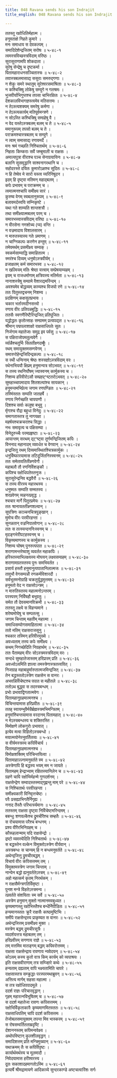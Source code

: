 ```yaml
---
title: 048 Ravana sends his son Indrajit
title_english: 048 Ravana sends his son Indrajit

---
```

<div class="audioEmbed"  caption="श्रीराम-हरिसीताराममूर्ति-घनपाठिभ्यां वचनम्" src="https://archive.org/download/Ramayana-recitation-Sriram-harisItArAmamUrti-Ghanapaati-v2/Kanda_5/Kanda_5_SK-048-Ravana_sends_his_son_Indrajit.mp3"></div>

ततस्तु रक्षोधितिर्महात्म ।  
हनूमताक्षे निहते कुमारे ।  
मनः समाधाय स देवकल्पम् ।  
समादिदेशेन्द्रजितम् सरोषः ॥ ५-४८-१  
त्वमस्त्रविच्छस्त्रविदाम् वरिष्ठः ।  
सुरासुराणामपि शोकदाता ।  
सुरेषु सेन्द्रेषु च दृष्टकर्मा ।  
पितामहाराधनसञ्चितास्त्रः ॥ ५-४८-२  
तवास्त्रबलमासाद्य ससुराः समरुद्गणाः ।  
न शेकुः समरे स्थातुम् सुरेश्वरसमाश्रिताः ॥ ५-४८-३  
न कश्चित्त्रिषु लोकेषु सम्युगे न गतश्रमः ।  
भुजवीर्याभिगुप्तश्च तपसा चाभिरक्षितः ॥ ५-४८-४  
देशकालविभागज्ञस्त्वमेव मतिसत्तमः ।  
न तेऽस्त्यशक्यम् समरेषु कर्मणा ।  
न तेऽस्त्यकार्यम् मतिपूर्वमन्त्रणे ।  
न सोऽस्ति कश्चित्त्रिषु सम्ग्रहेषु वै ।  
न वेद यस्तेऽस्त्रबलम् बलम् च ते ॥ ५-४८-५  
ममानुरूपम् तपसो बलम् च ते ।  
पराक्रमश्चास्त्रबलम् च सम्युगे ।  
न त्वाम् समासाद्य रणावमर्दे ।  
मनः श्रमं गच्छति निश्चितार्थम् ॥ ५-४८-६  
निहताः किम्कराः सर्वे जम्बुमाली च राक्षसः ।  
अमात्यपुत्रा वीराश्च पञ्च सेनाग्रयायिनः ॥ ५-४८-७  
बलानि सुसमृद्धानि साश्वनागरथानि च ।  
सहोदरस्ते दयितः कुमारोऽक्षश्च सूदितः ॥ ५-४८-८  
न हि तेष्वेव मे सारो यस्त्व य्यरिनिषूदन ।  
इदम् हि दृष्ट्वा मतिमन् महाद्बलम् ।  
कपेः प्रभावम् च पराक्रमम् च ।  
त्वमात्मनश्चापि समीक्ष्य सारं ।  
कुरुष्व वेगम् स्वबलानुरूपम् ॥ ५-४८-९  
बलावमर्दस्वयि सम्निकृष्टे ।  
यथा गते शाम्यति शान्तशत्रौ ।  
तथा समीक्ष्यात्मबलम् परम् च ।  
समारभस्वास्त्रविदाम् वरिष्ठ ॥ ५-४८-१०  
न वीरसेना गणशोच्य (प्य) वन्ति ।  
न वज्रमादाय विशालसारम् ।  
न मारुतस्यास्य गतेः प्रमाणम् ।  
न चाग्निकल्पः करणेन हन्तुम् ॥ ५-४८-११  
तमेवमर्थम् प्रसमीक्ष्य सम्यक् ।  
स्वकर्मसाम्याद्धि समाहितात्म ।  
स्मरंश्च दिव्यम् धनुषोऽस्त्रवीर्यम् ।  
व्रजाक्षतम् कर्म समारभस्व ॥ ५-४८-१२  
न खल्वियम् मतिः श्रेष्ठा यत्त्वाम् सम्प्रेषयाम्यहम् ।  
इयम् च राजधर्माणाम् क्षत्रियस्य मतिर्मता ॥ ५-४८-१३  
नानाशस्त्रेषु सम्ग्रामे वैशारद्यमरिन्दम् ।  
अवश्यमेव बोद्धव्यम् काम्यश्च विजयो रणे ॥ ५-४८-१४  
ततः पितुस्तद्वचनम् निशम्य ।  
प्रदक्षिणम् कक्षसुतप्रभावः ।  
चकार भर्तारमदीनसत्त्वो ।  
रणाय वीरः प्रतिपन्नबुद्धिः ॥ ५-४८-१५  
ततसैः स्वगणैरिष्टैरिन्द्रजित् प्रतिपूजितः ।  
यद्धोद्धतः कृतोत्साहः सम्ग्रामम् प्रत्यपद्यत ॥ ५-४८-१६  
श्रीमान् पद्मपलाशाक्षो राक्षसाधिपतेः सुतः ।  
निर्जगाम महातेजाः समुद्र इव पर्वसु ॥ ५-४८-१७  
स पक्षिराजोपमतुल्यवेगै ।  
र्व्याळैश्चतुर्भिः सिततीक्ष्णदम्ष्ट्रैः ।  
रथम् समायुक्तमसम्गवेगम् ।  
समारुरोहेन्द्रजिदिन्द्रकल्पः ॥ ५-४८-१८  
स रथी धन्विनाम् श्रेष्ठः शस्त्रज्ञोऽस्त्रविदाम् वरः ।  
रथेनाभिययौ क्षिप्रम् हनुमान्यत्र सोऽभवत् ॥ ५-४८-१९  
स तस्य रथनिर्घोषम् ज्यास्वनम् कार्मुकस्य च ।  
निशम्य हरिवीरोऽसौ सम्प्रह्ऱ्^ष्टतरोऽभवत् ॥ ५-४८-२०  
सुमहाच्चापमादाय शितशल्यांश्च सायकान् ।  
हनुमन्तमभिप्रेत्य जगाम रणपण्डितः ॥ ५-४८-२१  
तस्मिंस्ततः सम्यति जातहर्षे ।  
रणाय निर्गच्छति चापपाणौ ।  
दिशश्च सर्वाः कलुषा बभूवु ।  
र्मृगाश्च रौद्रा बहुधा विनेदुः ॥ ५-४८-२२  
समागतास्तत्र तु नागयक्षा ।  
महर्षयश्चक्रचराश्च सिद्धाः ।  
नभः समावृत्य च पक्षिसम्घा ।  
विनेदुरुच्चैः परमप्रहृष्टाः ॥ ५-४८-२३  
आयान्तम् सरथम् द्ऱ्^ष्ट्वा तूर्णमन्द्रिजितम् कपिः ।  
विननाद महानादम् व्यवर्धत च वेगवान् ॥ ५-४८-२४  
इन्द्रजित्तु रथम् दिव्यमास्थितश्चित्रकार्मुकः ।  
धनुर्विष्फारयामास तटिदूर्जितनिस्स्वनम् ॥ ५-४८-२५  
ततः समेतावतितीक्ष्णवेगौ ।  
महाबलौ तौ रणनिर्विशङ्कौ ।  
कपिश्च रक्षोधिपतेस्तनूजः ।  
सुरासुरेन्द्रनिव बद्धवैरौ ॥ ५-४८-२६  
स तस्य वीरस्य महारथस्य ।  
धनुष्मतः सम्यति सम्मतस्य ।  
शरप्रवेगम् व्यहनत्प्रवृद्ध ।  
श्चचार मार्गे पितुरप्रमेयः ॥ ५-४८-२७  
ततः श्रानायततीक्ष्णशल्यान् ।  
सुपत्रिणः काञ्चनचित्रपुङ्खान् ।  
मुमोच वीरः परवीरहन्ता ।  
सुनन्नतान् वज्रनिपातवेगान् ॥ ५-४८-२८  
ततः स तत्स्यन्दननिःस्वनम् च ।  
मृदङ्गभेरीपटहस्वनम् च ।  
विकृष्यमाणस्य च कार्मुकस्य ।  
निशम्य घोषम् पुनरुत्पपात ॥ ५-४८-२९  
शराणामन्तरेष्वाशु व्यवर्तत महाकपिः ।  
हरिस्तस्याभिलक्ष्यस्य मोघयन् लक्ष्यसम्ग्रहम् ॥ ५-४८-३०  
शराणामग्रतस्तस्य पुनः समभिवर्तत ।  
प्रसार्य हस्तौ हनुमानुत्पपातानिलात्मजः ॥ ५-४८-३१  
तावुभौ वेगसम्पन्नौ रणकर्मविशारदौ ।  
सर्वभूतमनोग्राहि चक्रतुर्युद्धमुत्तमम् ॥ ५-४८-३२  
हनुमतो वेद न राक्षसोऽन्त्रम् ।  
न मारुतिस्तस्य महात्मनोऽन्तरम् ।  
परस्परम् निर्विषहौ बभूवतुः ।  
समेत तौ देवसमानविक्रमौ ॥ ५-४८-३३  
ततस्तु लक्ष्ये स विहन्यमाने ।  
शरेष्वमोघेषु च सम्पतत्सु ।  
जगाम चिन्ताम् महतीम् महात्मा ।  
समाधिसम्योगसमाहितात्मा ॥ ५-४८-३४  
ततो मतिम् राक्षसराजसूनु ।  
श्चकार तस्मिन् हरिवीरमुख्ये ।  
अवध्यताम् तस्य कपेः समीक्ष्य ।  
कथम् निगच्छेदिति निग्रहार्थम् ॥ ५-४८-३५  
ततः पैतामहम् वीरः सोऽस्त्रमस्त्रविदाम् वरः ।  
सन्दधे सुमहातेजास्तम् हरिप्रारम् प्रति ॥ ५-४८-३६  
अवध्योऽयमिति ज्ञात्वा तमस्त्रेणास्त्रतत्त्ववित् ।  
निजग्राह महाबाहुर्मारुतात्मजमिन्द्रजित् ॥ ५-४८-३७  
तेन बद्धस्ततोऽस्त्रेण राक्षसेन स वानरः ।  
अभवन्निर्विचेष्टश्च पपात स महीतले ॥ ५-४८-३८  
ततोऽथ बुद्ध्वा स तदस्त्रबन्धम् ।  
प्रभोः प्रभावाद्विगतात्मवेगः ।  
पितामहानुग्रहमात्मनश्च ।  
विचिन्तयामास हरिप्रवीतः ॥ ५-४८-३९  
ततह् स्वायम्भुवैर्मन्रैर्ब्रह्मस्त्रमभिमन्त्रितम् ।  
हनुमांश्चिन्तयामास वरदानम् पितामहात् ॥ ५-४८-४०  
न मेऽस्त्रबन्धस्य च शक्तिरस्ति ।  
मिमोक्षणे लोकगुरोः प्रभावात् ।  
इत्येव मत्वा विहितोऽस्त्रबन्धो ।  
मयात्मयोनेरनुवर्तितव्यः ॥ ५-४८-४१  
स वीर्यमस्त्रस्य कपिर्विचार्य ।  
पितामहानुग्रहमात्मनश्च ।  
विमोक्षशक्तिम् परिचिन्तयित्वा ।  
पितामाहाज़्ज़्नामनुवर्तते स्म ॥ ५-४८-४२  
अस्त्रेणापि हि बद्धस्य भयम् मम न जायते ।  
पितामहम् हेन्द्राभ्याम् रक्षितस्यानिलेन च ॥ ५-४८-४३  
ग्रहणे चापि रक्षोभिर्महन्मे गुणदर्शनम् ।  
राक्षसेन्द्रेण सम्वादस्तस्माद्गृह्णन्तु माम् परे ॥ ५-४८-४४  
स निश्चितार्थः परवीरहन्ता ।  
समीक्ष्यकारी विनिवृत्तचेष्टः ।  
परैः प्रसह्याभिगतैर्निगृह्य ।  
ननाद तैस्तैः परिभर्त्स्यमानः ॥ ५-४८-४५  
ततस्तम् राक्षसा दृष्ट्वा निर्विचेष्टमरिन्दमम् ।  
बबन्धुः शणवल्कैश्च द्रुमचीरैश्च सम्हतैः ॥ ५-४८-४६  
स रोचयामास परैश्च बन्धनम् ।  
प्रश्य वीरैरभिनिग्रहम् च ।  
कौरूहलान्माम् यदि राक्षसेन्द्रो ।  
द्रष्टो व्यवस्येदिति निश्चितार्थः ॥ ५-४८-४७  
स बद्धस्तेन वल्केन विमुक्तोऽस्त्रेण वीर्यवान् ।  
अस्त्रबन्धः स चान्यम् हि न बन्धमनुवर्तते ॥ ५-४८-४८  
अथेन्द्रजित्तु द्रुमचीरबद्धम् ।  
विचार्य वीरः कपिसत्तमम् तम् ।  
विमुक्तमस्त्रेण जगाम चिन्ताम् ।  
नान्येन बद्धो ह्यनुवर्ततेऽस्त्रम् ॥ ५-४८-४९  
अहो महत्कर्म कृतम् निरर्थकम् ।  
न राक्षसैर्मन्त्रगतिर्विमृष्टा ।  
पुनश मन्त्रे विहतेऽस्त्रमन्य ।  
त्प्रवर्तते संशयिताः स्म सर्वे ॥ ५-४८-५०  
अस्त्रेण हनुमान् मुक्तो नात्मानमवबुध्यत ।  
कृष्यमाणस्तु रक्षोभिस्तैश्च बन्धैर्निपीडितः ॥ ५-४८-५१  
हन्यमानस्ततः क्रूरै राक्षसैः काष्ठमुष्टिभिः ।  
समीपे राक्षसेन्द्रस्य प्राकृष्यत स वानरः ॥ ५-४८-५२  
अथेन्द्रजित्तम् प्रसमीक्ष्य मुक्त ।  
मस्त्रेण बद्धम् द्रुमचीरसूत्रैः ।  
व्यदर्शयत्तत्र महाबलम् तम् ।  
हरिप्रवीरम् सगणाय राज्ञे ॥ ५-४८-५३  
तम् मत्तमिव मातङ्गम् बद्धम् कपिवरोत्तमम् ।  
राक्षसा राक्षसेन्द्राय रावणाय न्यवेदयन् ॥ ५-४८-५४  
कोऽयम् कस्य कुतो वात्र किम् कार्यम् को व्यपाश्रयः ।  
इति राक्षसवीराणाम् तत्र सम्ज्ज्ञिरे कथेः ॥ ५-४८-५५  
हन्यताम् दह्यताम् वापि भक्ष्यतामिति चापरे ।  
राक्षसास्तत्र सम्क्रुद्धाः परस्परमथाब्रुवन् ॥ ५-४८-५६  
अत्तित्य मार्गम् सहसा महात्मा ।  
स तत्र रक्षोधिपपादमूले ।  
ददर्श राज्ञः परिचारवृद्धान् ।  
गृहम् महारत्नविभूषितम् च ॥ ५-४८-५७  
स ददर्श महातेजा रावणः कपिसत्तमम् ।  
रक्षोभिर्विकृताकारैः कृष्यमाणमितस्ततः ॥ ५-४८-५८  
राक्षसाधिपतिम् चापि ददर्श कपिसत्तमः ।  
तेजोबलसमायुक्तम् तपन्त मिव भास्करम् ॥ ५-४८-५९  
स रोषसम्वर्तितताम्रदृष्टि ।  
र्दशाननस्तम् कपिमन्ववेक्ष्य ।  
अथोपविष्टान् कुलशीलवृद्धन् ।  
समादिशत्तम् प्रति मन्त्रिमुख्यान् ॥ ५-४८-६०  
यथाक्रमम् तैः स कपिर्विपृष्टः ।  
कार्यार्थमर्थस्य च मूलमादौ ।  
निवेदयामास हरीश्वरस्य ।  
दूतः सकाशादहमागतोऽस्मि ॥ ५-४८-६१  
इत्यार्षे श्रीमद्रामायणे आदिकाव्ये सुन्दरकाण्डे अष्टचत्वारिंशः सर्गः